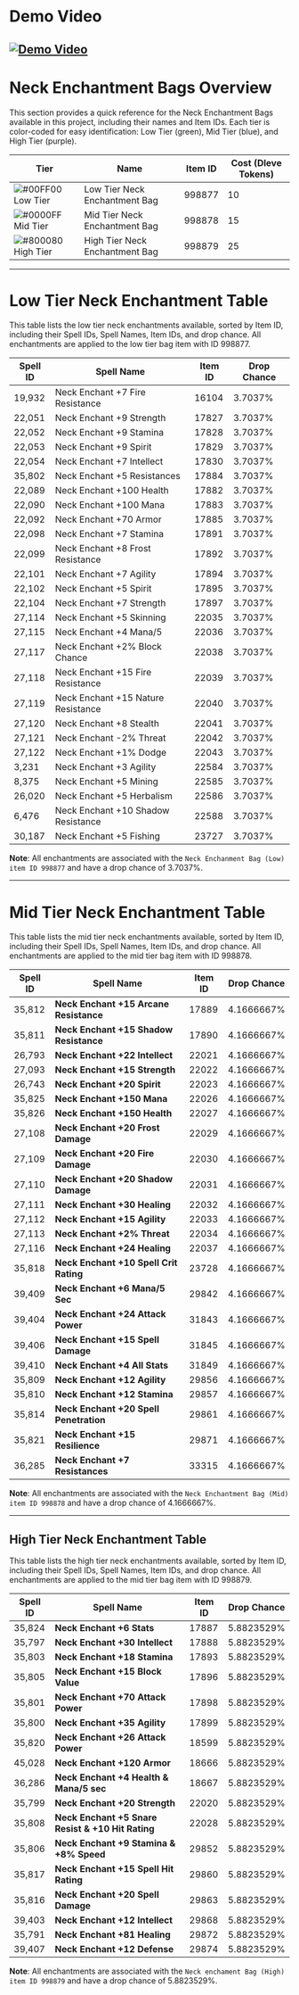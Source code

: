 # Demo Video

[![Demo Video](https://img.youtube.com/vi/Ofsg99kuN-s/0.jpg)](https://youtu.be/Ofsg99kuN-s)
-----

# Neck Enchantment Bags Overview

This section provides a quick reference for the Neck Enchantment Bags available in this project, including their names and Item IDs. Each tier is color-coded for easy identification: Low Tier (green), Mid Tier (blue), and High Tier (purple).

| Tier | Name                        | Item ID | Cost (Dleve Tokens) |
|------|-----------------------------|---------|---------------------|
| ![#00FF00](https://placehold.co/15x15/00FF00/00FF00.png) Low Tier | Low Tier Neck Enchantment Bag  | 998877  | 10 |
| ![#0000FF](https://placehold.co/15x15/0000FF/0000FF.png) Mid Tier | Mid Tier Neck Enchantment Bag  | 998878  | 15 |
| ![#800080](https://placehold.co/15x15/800080/800080.png) High Tier | High Tier Neck Enchantment Bag | 998879 | 25 |


-----
# Low Tier Neck Enchantment Table

This table lists the low tier neck enchantments available, sorted by Item ID, including their Spell IDs, Spell Names, Item IDs, and drop chance. All enchantments are applied to the low tier bag item with ID 998877.
  
| Spell ID | Spell Name                          | Item ID | Drop Chance |
|----------|-------------------------------------|---------|-------------|
| 19,932   | Neck Enchant +7 Fire Resistance     | 16104   | 3.7037%     |
| 22,051   | Neck Enchant +9 Strength            | 17827   | 3.7037%     |
| 22,052   | Neck Enchant +9 Stamina             | 17828   | 3.7037%     |
| 22,053   | Neck Enchant +9 Spirit              | 17829   | 3.7037%     |
| 22,054   | Neck Enchant +7 Intellect           | 17830   | 3.7037%     |
| 35,802   | Neck Enchant +5 Resistances         | 17884   | 3.7037%     |
| 22,089   | Neck Enchant +100 Health            | 17882   | 3.7037%     |
| 22,090   | Neck Enchant +100 Mana              | 17883   | 3.7037%     |
| 22,092   | Neck Enchant +70 Armor              | 17885   | 3.7037%     |
| 22,098   | Neck Enchant +7 Stamina             | 17891   | 3.7037%     |
| 22,099   | Neck Enchant +8 Frost Resistance    | 17892   | 3.7037%     |
| 22,101   | Neck Enchant +7 Agility             | 17894   | 3.7037%     |
| 22,102   | Neck Enchant +5 Spirit              | 17895   | 3.7037%     |
| 22,104   | Neck Enchant +7 Strength            | 17897   | 3.7037%     |
| 27,114   | Neck Enchant +5 Skinning            | 22035   | 3.7037%     |
| 27,115   | Neck Enchant +4 Mana/5              | 22036   | 3.7037%     |
| 27,117   | Neck Enchant +2% Block Chance       | 22038   | 3.7037%     |
| 27,118   | Neck Enchant +15 Fire Resistance    | 22039   | 3.7037%     |
| 27,119   | Neck Enchant +15 Nature Resistance  | 22040   | 3.7037%     |
| 27,120   | Neck Enchant +8 Stealth             | 22041   | 3.7037%     |
| 27,121   | Neck Enchant -2% Threat             | 22042   | 3.7037%     |
| 27,122   | Neck Enchant +1% Dodge              | 22043   | 3.7037%     |
| 3,231    | Neck Enchant +3 Agility             | 22584   | 3.7037%     |
| 8,375    | Neck Enchant +5 Mining              | 22585   | 3.7037%     |
| 26,020   | Neck Enchant +5 Herbalism           | 22586   | 3.7037%     |
| 6,476    | Neck Enchant +10 Shadow Resistance  | 22588   | 3.7037%     |
| 30,187   | Neck Enchant +5 Fishing             | 23727   | 3.7037%     |

**Note**: All enchantments are associated with the ```Neck Enchanment Bag (Low) item ID 998877``` and have a drop chance of 3.7037%.

------
# Mid Tier Neck Enchantment Table

This table lists the mid tier neck enchantments available, sorted by Item ID, including their Spell IDs, Spell Names, Item IDs, and drop chance. All enchantments are applied to the mid tier bag item with ID 998878.

| Spell ID | Spell Name                          | Item ID | Drop Chance |
|----------|-------------------------------------|---------|-------------|
| 35,812   | **Neck Enchant +15 Arcane Resistance** | 17889 | 4.1666667%  |
| 35,811   | **Neck Enchant +15 Shadow Resistance** | 17890 | 4.1666667%  |
| 26,793   | **Neck Enchant +22 Intellect**      | 22021   | 4.1666667%  |
| 27,093   | **Neck Enchant +15 Strength**       | 22022   | 4.1666667%  |
| 26,743   | **Neck Enchant +20 Spirit**         | 22023   | 4.1666667%  |
| 35,825   | **Neck Enchant +150 Mana**          | 22026   | 4.1666667%  |
| 35,826   | **Neck Enchant +150 Health**        | 22027   | 4.1666667%  |
| 27,108   | **Neck Enchant +20 Frost Damage**   | 22029   | 4.1666667%  |
| 27,109   | **Neck Enchant +20 Fire Damage**    | 22030   | 4.1666667%  |
| 27,110   | **Neck Enchant +20 Shadow Damage**  | 22031   | 4.1666667%  |
| 27,111   | **Neck Enchant +30 Healing**        | 22032   | 4.1666667%  |
| 27,112   | **Neck Enchant +15 Agility**        | 22033   | 4.1666667%  |
| 27,113   | **Neck Enchant +2% Threat**         | 22034   | 4.1666667%  |
| 27,116   | **Neck Enchant +24 Healing**        | 22037   | 4.1666667%  |
| 35,818   | **Neck Enchant +10 Spell Crit Rating** | 23728 | 4.1666667%  |
| 39,409   | **Neck Enchant +6 Mana/5 Sec**      | 29842   | 4.1666667%  |
| 39,404   | **Neck Enchant +24 Attack Power**   | 31843   | 4.1666667%  |
| 39,406   | **Neck Enchant +15 Spell Damage**   | 31845   | 4.1666667%  |
| 39,410   | **Neck Enchant +4 All Stats**       | 31849   | 4.1666667%  |
| 35,809   | **Neck Enchant +12 Agility**        | 29856   | 4.1666667%  |
| 35,810   | **Neck Enchant +12 Stamina**        | 29857   | 4.1666667%  |
| 35,814   | **Neck Enchant +20 Spell Penetration** | 29861 | 4.1666667%  |
| 35,821   | **Neck Enchant +15 Resilience**     | 29871   | 4.1666667%  |
| 36,285   | **Neck Enchant +7 Resistances**     | 33315   | 4.1666667%  |

**Note**: All enchantments are associated with the ```Neck Enchantment Bag (Mid) item ID 998878``` and have a drop chance of 4.1666667%.

-----
## High Tier Neck Enchantment Table
This table lists the high  tier neck enchantments available, sorted by Item ID, including their Spell IDs, Spell Names, Item IDs, and drop chance. All enchantments are applied to the mid tier bag item with ID 998879.


| Spell ID | Spell Name                                | Item ID | Drop Chance |
|----------|-------------------------------------------|---------|-------------|
| 35,824   | **Neck Enchant +6 Stats**                 | 17887   | 5.8823529%  |
| 35,797   | **Neck Enchant +30 Intellect**            | 17888   | 5.8823529%  |
| 35,803   | **Neck Enchant +18 Stamina**              | 17893   | 5.8823529%  |
| 35,805   | **Neck Enchant +15 Block Value**          | 17896   | 5.8823529%  |
| 35,801   | **Neck Enchant +70 Attack Power**         | 17898   | 5.8823529%  |
| 35,800   | **Neck Enchant +35 Agility**              | 17899   | 5.8823529%  |
| 35,820   | **Neck Enchant +26 Attack Power**         | 18599   | 5.8823529%  |
| 45,028   | **Neck Enchant +120 Armor**               | 18666   | 5.8823529%  |
| 36,286   | **Neck Enchant +4 Health & Mana/5 sec**   | 18667   | 5.8823529%  |
| 35,799   | **Neck Enchant +20 Strength**             | 22020   | 5.8823529%  |
| 35,808   | **Neck Enchant +5 Snare Resist & +10 Hit Rating** | 22028 | 5.8823529%  |
| 35,806   | **Neck Enchant +9 Stamina & +8% Speed**   | 29852   | 5.8823529%  |
| 35,817   | **Neck Enchant +15 Spell Hit Rating**     | 29860   | 5.8823529%  |
| 35,816   | **Neck Enchant +20 Spell Damage**         | 29863   | 5.8823529%  |
| 39,403   | **Neck Enchant +12 Intellect**            | 29868   | 5.8823529%  |
| 35,791   | **Neck Enchant +81 Healing**              | 29872   | 5.8823529%  |
| 39,407   | **Neck Enchant +12 Defense**              | 29874   | 5.8823529%  |

**Note**: All enchantments are associated with the ```Neck enchament Bag (High) item ID 998879``` and have a drop chance of 5.8823529%.
